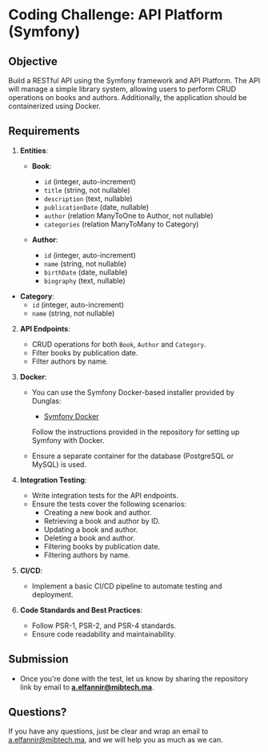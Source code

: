 # Coding Challenge: API Platform (Symfony)

## Objective

Build a RESTful API using the Symfony framework and API Platform. The API will manage a simple library system, allowing users to perform CRUD operations on books and authors. Additionally, the application should be containerized using Docker.

## Requirements

1. **Entities**:
   - **Book**:
     - `id` (integer, auto-increment)
     - `title` (string, not nullable)
     - `description` (text, nullable)
     - `publicationDate` (date, nullable)
     - `author` (relation ManyToOne to Author, not nullable)
     - `categories` (relation ManyToMany to Category)

   - **Author**:
     - `id` (integer, auto-increment)
     - `name` (string, not nullable)
     - `birthDate` (date, nullable)
     - `biography` (text, nullable)
  - **Category**:
     - `id` (integer, auto-increment)
     - `name` (string, not nullable)

2. **API Endpoints**:
   - CRUD operations for both `Book`, `Author` and `Category`.
   - Filter books by publication date.
   - Filter authors by name.

3. **Docker**:
   - You can use the Symfony Docker-based installer provided by Dunglas:
     - [Symfony Docker](https://github.com/dunglas/symfony-docker)

     Follow the instructions provided in the repository for setting up Symfony with Docker.

   - Ensure a separate container for the database (PostgreSQL or MySQL) is used.

4. **Integration Testing**:
   - Write integration tests for the API endpoints.
   - Ensure the tests cover the following scenarios:
     - Creating a new book and author.
     - Retrieving a book and author by ID.
     - Updating a book and author.
     - Deleting a book and author.
     - Filtering books by publication date.
     - Filtering authors by name.

5. **CI/CD**:
   - Implement a basic CI/CD pipeline to automate testing and deployment.

6. **Code Standards and Best Practices**:
   - Follow PSR-1, PSR-2, and PSR-4 standards.
   - Ensure code readability and maintainability.

## Submission

- Once you're done with the test, let us know by sharing the repository link by email to **a.elfannir@mibtech.ma**.

## Questions?

If you have any questions, just be clear and wrap an email to a.elfannir@mibtech.ma, and we will help you as much as we can. 
